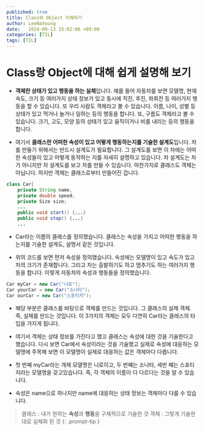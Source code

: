 ```yaml
---
published: true
title: Class와 Object 이해하기
author: LeeNaYoung
date:   2024-09-13 15:02:06 +09:00
categories: [TIL]
tags: [TIL]
---
```



# Class랑 Object에 대해 쉽게 설명해 보기

-   **객체란 상태가 있고 행동을 하는 실체**입니다. 예를 들어 자동차를 보면 모델명, 현재 속도, 크기 등 여러가지 상태 정보가 있고 동시에 직진, 후진, 좌회전 등 여러가지 행동을 할 수 있습니다. 또 우리 사람도 객체라고 볼 수 있습니다. 이름, 나이, 성별 등 상태가 있고 먹거나 놀거나 일하는 등의 행동을 합니다. 또, 구름도 객체라고 볼 수 있습니다. 크기, 고도, 모양 등의 상태가 있고 움직이거나 비를 내리는 등의 행동을 합니다.

-  여기서 **클래스란 어떠한 속성이 있고 어떻게 행동하는지를 기술한 설계도**입니다. 차를 만들기 위해서는 반드시 설계도가 필요합니다. 그 설계도를 보면 이 차에는 어떠한 속성들이 있고 어떻게 동작하는 지를 자세히 설명하고 있습니다. 차 설계도는 차가 아니지만 차 설계도를 보고 차를 만들 수 있습니다. 마찬가지로 클래스도 객체는 아닙니다. 하지만 객체는 클래스로부터 만들어진 겁니다.

```java
class Car{
	private String name,
	private double speed,
	private Size size;
	...
	public void start() {...}
	public void stop() {...}
	... 
```

- Car라는 이름의 클래스를 정의했습니다. 클래스는 속성을 가지고 어떠한 행동을 하는지를 기술한 설계도, 설명서 같은 것입니다.

- 위의 코드를 보면 먼저 속성을 정의했습니다. 속성에는 모델명이 있고 속도가 있고 차의 크기가 존재합니다. 그리고 차는 출발하기도 하고 멈추기도 하는 여러가지 행동을 합니다. 이렇게 자동차의 속성과 행동들을 정의했습니다.

```java
Car myCar = new Car("니로");
Car yourCar = new Car("소나타");
Car ourCar = new Car("스포티지");
```

- 해당 부분은 클래스를 바탕으로 객체를 만드는 것입니다. 그 클래스의 실제 객체. 즉, 실체를 만드는 것입니다. 이 3가지의 객체는 모두 다연히 Car라는 클래스의 타입을 가지게 됩니다.

- 여기서 객체는 상태 정보를 가진다고 했고 클래스는 속성에 대한 것을 기술한다고 했습니다. 다시 보면 Car에서 속성이라는 것을 기술했고 실제로 속성에 대응하는 모델명에 주목해 보면 이 모델명이 실제로 대응하는 값은 객체마다 다릅니다.

- 첫 번째 myCar라는 개체 모델명은 니로이고, 두 번째는 소나타, 세번 째는 스포티지라는 모델명을 갖고있습니다. 즉, 각 객체의 이름이 다 다르다는 것을 알 수 있습니다.
- 속성은 name으로 하나지만 name에 대응하는 상태 정보는 객체마다 다를 수 있습니다.

> 클래스 : 내가 원하는 **속성**과 **행동**을 구체적으로 기술한 것
> 객체 : 그렇게 기술한 대로 실체화 된 것
{: .prompt-tip }